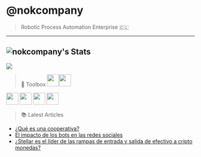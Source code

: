 # @nokcompany
> Robotic Process Automation Enterprise 🇨🇱
---
![nokcompany's Stats](https://github-readme-stats.vercel.app/api?username=nokcompany&theme=midnight-purple&show_icons=true&hide_border=true&count_private=true)
---
[![](https://visitcount.itsvg.in/api?id=nokcompany&icon=0&color=0)](https://visitcount.itsvg.in)

>  🧰 Toolbox
<img height=32, width=32, src="https://cdn.jsdelivr.net/gh/devicons/devicon/icons/python/python-original.svg" /><img height=32, width=32, src="https://cdn.jsdelivr.net/gh/devicons/devicon/icons/ionic/ionic-original.svg" />
<img height=32, width=32, src="https://cdn.jsdelivr.net/gh/devicons/devicon/icons/html5/html5-original.svg" />
<img height=32, width=32, src="https://cdn.jsdelivr.net/gh/devicons/devicon/icons/css3/css3-original.svg" />
<img height=32, width=32, src="https://cdn.jsdelivr.net/gh/devicons/devicon/icons/javascript/javascript-original.svg" />
<img height=32, width=32, src="https://cdn.jsdelivr.net/gh/devicons/devicon/icons/raspberrypi/raspberrypi-original.svg" />

> 📚 Latest Articles
<!-- BLOG-POST-LIST:START -->
- [¿Qué es una cooperativa?](https://medium.com/telluscoop/qu%C3%A9-es-una-cooperativa-un-analisis-en-chile-121ab4316bdc)
- [El impacto de los bots en las redes sociales](https://medium.com/@N0rt1z/el-impacto-de-los-bots-en-las-redes-sociales-70932266dc9a)
- [¿Stellar es el líder de las rampas de entrada y salida de efectivo a cripto monedas?](https://medium.com/telluscoop/stellar-es-el-l%C3%ADder-de-las-rampas-de-entrada-y-salida-de-efectivo-a-cripto-monedas-d76873c2da59)
<!-- BLOG-POST-LIST:END -->

